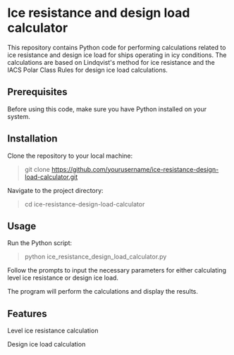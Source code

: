 # Ice resistance and design load calculator

This repository contains Python code for performing calculations related to ice resistance and design ice load for ships operating in icy conditions. The calculations are based on Lindqvist's method for ice resistance and the IACS Polar Class Rules for design ice load calculations.

## Prerequisites

Before using this code, make sure you have Python installed on your system.

## Installation

Clone the repository to your local machine:

>git clone https://github.com/yourusername/ice-resistance-design-load-calculator.git

Navigate to the project directory:

>cd ice-resistance-design-load-calculator

## Usage

Run the Python script:

>python ice_resistance_design_load_calculator.py

Follow the prompts to input the necessary parameters for either calculating level ice resistance or design ice load.

The program will perform the calculations and display the results.

## Features

Level ice resistance calculation

Design ice load calculation
